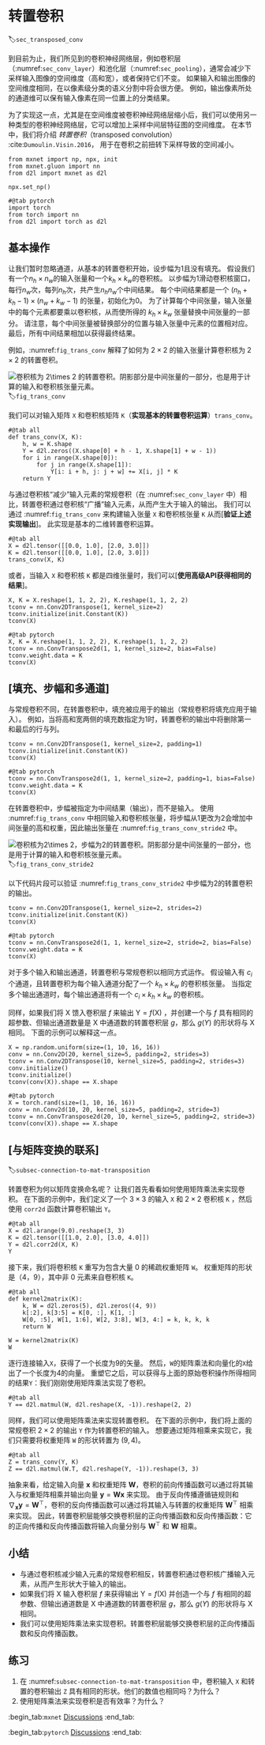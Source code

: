 # 转置卷积
:label:`sec_transposed_conv`

到目前为止，我们所见到的卷积神经网络层，例如卷积层（:numref:`sec_conv_layer`）和池化层（:numref:`sec_pooling`），通常会减少下采样输入图像的空间维度（高和宽），或者保持它们不变。
如果输入和输出图像的空间维度相同，在以像素级分类的语义分割中将会很方便。
例如，输出像素所处的通道维可以保有输入像素在同一位置上的分类结果。 

为了实现这一点，尤其是在空间维度被卷积神经网络层缩小后，我们可以使用另一种类型的卷积神经网络层，它可以增加上采样中间层特征图的空间维度。
在本节中，我们将介绍 
*转置卷积*（transposed convolution） :cite:`Dumoulin.Visin.2016`， 
用于在卷积之前扭转下采样导致的空间减小。

```{.python .input}
from mxnet import np, npx, init
from mxnet.gluon import nn
from d2l import mxnet as d2l

npx.set_np()
```

```{.python .input}
#@tab pytorch
import torch
from torch import nn
from d2l import torch as d2l
```

## 基本操作

让我们暂时忽略通道，从基本的转置卷积开始，设步幅为1且没有填充。
假设我们有一个$n_h \times n_w$的输入张量和一个$k_h \times k_w$的卷积核。
以步幅为1滑动卷积核窗口，每行$n_w$次，每列$n_h$次，共产生$n_h n_w$个中间结果。
每个中间结果都是一个 $(n_h + k_h - 1) \times (n_w + k_w - 1)$ 的张量，初始化为0。
为了计算每个中间张量，输入张量中的每个元素都要乘以卷积核，从而使所得的 $k_h \times k_w$ 张量替换中间张量的一部分。
请注意，每个中间张量被替换部分的位置与输入张量中元素的位置相对应。
最后，所有中间结果相加以获得最终结果。 

例如，:numref:`fig_trans_conv` 解释了如何为 $2\times 2$ 的输入张量计算卷积核为 $2\times 2$ 的转置卷积。 

![卷积核为 $2\times 2$ 的转置卷积。阴影部分是中间张量的一部分，也是用于计算的输入和卷积核张量元素。 ](../img/trans_conv.svg)
:label:`fig_trans_conv`

我们可以对输入矩阵 `X` 和卷积核矩阵 `K`（**实现基本的转置卷积运算**）`trans_conv`。

```{.python .input}
#@tab all
def trans_conv(X, K):
    h, w = K.shape
    Y = d2l.zeros((X.shape[0] + h - 1, X.shape[1] + w - 1))
    for i in range(X.shape[0]):
        for j in range(X.shape[1]):
            Y[i: i + h, j: j + w] += X[i, j] * K
    return Y
```

与通过卷积核“减少”输入元素的常规卷积（在 :numref:`sec_conv_layer` 中）相比，转置卷积通过卷积核“广播”输入元素，从而产生大于输入的输出。
我们可以通过 :numref:`fig_trans_conv` 来构建输入张量 `X` 和卷积核张量 `K` 从而[**验证上述实现输出**]。
此实现是基本的二维转置卷积运算。

```{.python .input}
#@tab all
X = d2l.tensor([[0.0, 1.0], [2.0, 3.0]])
K = d2l.tensor([[0.0, 1.0], [2.0, 3.0]])
trans_conv(X, K)
```

或者，当输入 `X` 和卷积核 `K` 都是四维张量时，我们可以[**使用高级API获得相同的结果**]。

```{.python .input}
X, K = X.reshape(1, 1, 2, 2), K.reshape(1, 1, 2, 2)
tconv = nn.Conv2DTranspose(1, kernel_size=2)
tconv.initialize(init.Constant(K))
tconv(X)
```

```{.python .input}
#@tab pytorch
X, K = X.reshape(1, 1, 2, 2), K.reshape(1, 1, 2, 2)
tconv = nn.ConvTranspose2d(1, 1, kernel_size=2, bias=False)
tconv.weight.data = K
tconv(X)
```

## [**填充、步幅和多通道**]

与常规卷积不同，在转置卷积中，填充被应用于的输出（常规卷积将填充应用于输入）。
例如，当将高和宽两侧的填充数指定为1时，转置卷积的输出中将删除第一和最后的行与列。

```{.python .input}
tconv = nn.Conv2DTranspose(1, kernel_size=2, padding=1)
tconv.initialize(init.Constant(K))
tconv(X)
```

```{.python .input}
#@tab pytorch
tconv = nn.ConvTranspose2d(1, 1, kernel_size=2, padding=1, bias=False)
tconv.weight.data = K
tconv(X)
```

在转置卷积中，步幅被指定为中间结果（输出），而不是输入。
使用 :numref:`fig_trans_conv` 中相同输入和卷积核张量，将步幅从1更改为2会增加中间张量的高和权重，因此输出张量在 :numref:`fig_trans_conv_stride2` 中。 

![卷积核为$2\times 2$，步幅为2的转置卷积。阴影部分是中间张量的一部分，也是用于计算的输入和卷积核张量元素。](../img/trans_conv_stride2.svg)
:label:`fig_trans_conv_stride2`

以下代码片段可以验证 :numref:`fig_trans_conv_stride2` 中步幅为2的转置卷积的输出。

```{.python .input}
tconv = nn.Conv2DTranspose(1, kernel_size=2, strides=2)
tconv.initialize(init.Constant(K))
tconv(X)
```

```{.python .input}
#@tab pytorch
tconv = nn.ConvTranspose2d(1, 1, kernel_size=2, stride=2, bias=False)
tconv.weight.data = K
tconv(X)
```

对于多个输入和输出通道，转置卷积与常规卷积以相同方式运作。
假设输入有 $c_i$ 个通道，且转置卷积为每个输入通道分配了一个 $k_h\times k_w$ 的卷积核张量。
当指定多个输出通道时，每个输出通道将有一个 $c_i\times k_h\times k_w$ 的卷积核。 

同样，如果我们将 $\mathsf{X}$ 馈入卷积层 $f$ 来输出 $\mathsf{Y}=f(\mathsf{X})$ ，并创建一个与 $f$ 具有相同的超参数、但输出通道数量是 $\mathsf{X}$ 中通道数的转置卷积层 $g$，那么 $g(Y)$ 的形状将与 $\mathsf{X}$ 相同。
下面的示例可以解释这一点。

```{.python .input}
X = np.random.uniform(size=(1, 10, 16, 16))
conv = nn.Conv2D(20, kernel_size=5, padding=2, strides=3)
tconv = nn.Conv2DTranspose(10, kernel_size=5, padding=2, strides=3)
conv.initialize()
tconv.initialize()
tconv(conv(X)).shape == X.shape
```

```{.python .input}
#@tab pytorch
X = torch.rand(size=(1, 10, 16, 16))
conv = nn.Conv2d(10, 20, kernel_size=5, padding=2, stride=3)
tconv = nn.ConvTranspose2d(20, 10, kernel_size=5, padding=2, stride=3)
tconv(conv(X)).shape == X.shape
```

## [**与矩阵变换的联系**]
:label:`subsec-connection-to-mat-transposition`

转置卷积为何以矩阵变换命名呢？
让我们首先看看如何使用矩阵乘法来实现卷积。
在下面的示例中，我们定义了一个 $3\times 3$ 的输入 `X` 和 $2\times 2$ 卷积核 `K` ，然后使用 `corr2d` 函数计算卷积输出 `Y`。

```{.python .input}
#@tab all
X = d2l.arange(9.0).reshape(3, 3)
K = d2l.tensor([[1.0, 2.0], [3.0, 4.0]])
Y = d2l.corr2d(X, K)
Y
```

接下来，我们将卷积核 `K` 重写为包含大量 0 的稀疏权重矩阵 `W`。
权重矩阵的形状是（$4$，$9$），其中非 0 元素来自卷积核 `K`。

```{.python .input}
#@tab all
def kernel2matrix(K):
    k, W = d2l.zeros(5), d2l.zeros((4, 9))
    k[:2], k[3:5] = K[0, :], K[1, :]
    W[0, :5], W[1, 1:6], W[2, 3:8], W[3, 4:] = k, k, k, k
    return W

W = kernel2matrix(K)
W
```

逐行连接输入`X`，获得了一个长度为9的矢量。
然后，`W`的矩阵乘法和向量化的`X`给出了一个长度为4的向量。
重塑它之后，可以获得与上面的原始卷积操作所得相同的结果`Y`：我们刚刚使用矩阵乘法实现了卷积。

```{.python .input}
#@tab all
Y == d2l.matmul(W, d2l.reshape(X, -1)).reshape(2, 2)
```

同样，我们可以使用矩阵乘法来实现转置卷积。
在下面的示例中，我们将上面的常规卷积 $2 \times 2$ 的输出 `Y` 作为转置卷积的输入。
想要通过矩阵相乘来实现它，我们只需要将权重矩阵 `W` 的形状转置为 $(9, 4)$。

```{.python .input}
#@tab all
Z = trans_conv(Y, K)
Z == d2l.matmul(W.T, d2l.reshape(Y, -1)).reshape(3, 3)
```

抽象来看，给定输入向量 $\mathbf{x}$ 和权重矩阵 $\mathbf{W}$，卷积的前向传播函数可以通过将其输入与权重矩阵相乘并输出向量 $\mathbf{y}=\mathbf{W}\mathbf{x}$ 来实现。
由于反向传播遵循链规则和 $\nabla_{\mathbf{x}}\mathbf{y}=\mathbf{W}^\top$，卷积的反向传播函数可以通过将其输入与转置的权重矩阵 $\mathbf{W}^\top$ 相乘来实现。
因此，转置卷积层能够交换卷积层的正向传播函数和反向传播函数：它的正向传播和反向传播函数将输入向量分别与 $\mathbf{W}^\top$ 和 $\mathbf{W}$ 相乘。 


## 小结

* 与通过卷积核减少输入元素的常规卷积相反，转置卷积通过卷积核广播输入元素，从而产生形状大于输入的输出。
* 如果我们将 $\mathsf{X}$ 输入卷积层 $f$ 来获得输出 $\mathsf{Y}=f(\mathsf{X})$ 并创造一个与 $f$ 有相同的超参数、但输出通道数是 $\mathsf{X}$ 中通道数的转置卷积层 $g$，那么 $g(Y)$ 的形状将与 $\mathsf{X}$ 相同。
* 我们可以使用矩阵乘法来实现卷积。转置卷积层能够交换卷积层的正向传播函数和反向传播函数。

## 练习

1. 在 :numref:`subsec-connection-to-mat-transposition` 中，卷积输入 `X` 和转置的卷积输出 `Z` 具有相同的形状。他们的数值也相同吗？为什么？
1. 使用矩阵乘法来实现卷积是否有效率？为什么？

:begin_tab:`mxnet`
[Discussions](https://discuss.d2l.ai/t/3301)
:end_tab:

:begin_tab:`pytorch`
[Discussions](https://discuss.d2l.ai/t/3302)
:end_tab:
